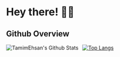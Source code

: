 
<!-- Greeting -->
# Hey there! :wave::smiley:



<!-- Working GIF -->
## Github Overview

<img align="left" alt="TamimEhsan's Github Stats" src="https://github-readme-stats.vercel.app/api?username=tmnhs&show_icons=true&theme=algolia" />    &nbsp;
[![Top Langs](https://github-readme-stats.vercel.app/api/top-langs/?username=tmnhs&theme=algolia)](https://github.com/anuraghazra/github-readme-stats) 



<!-- Credit -->


<!--
**JoykishanSharma/JoykishanSharma** is a ✨ _special_ ✨ repository because its `README.md` (this file) appears on your GitHub profile.

Here are some ideas to get you started:

- 🔭 I’m currently working on ...
- 🌱 I’m currently learning ...
- 👯 I’m looking to collaborate on ...
- 🤔 I’m looking for help with ...
- 💬 Ask me about ...
- 📫 How to reach me: ...
- 😄 Pronouns: ...
- ⚡ Fun fact: ...
-->


<!--
**tmnhs/tmnhs** is a ✨ _special_ ✨ repository because its `README.md` (this file) appears on your GitHub profile.

Here are some ideas to get you started:

- 🔭 I’m currently working on ...
- 🌱 I’m currently learning ...
- 👯 I’m looking to collaborate on ...
- 🤔 I’m looking for help with ...
- 💬 Ask me about ...
- 📫 How to reach me: ...
- 😄 Pronouns: ...
- ⚡ Fun fact: ...
-->
